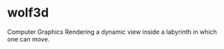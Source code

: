# wolf3d
Computer Graphics 
Rendering   a   dynamic   view   inside   a labyrinth in which one can move.
